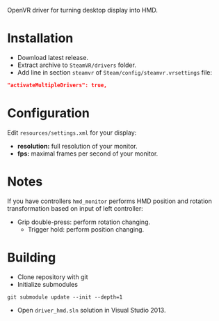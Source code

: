 OpenVR driver for turning desktop display into HMD.

# Installation
* Download latest release.
* Extract archive to `SteamVR/drivers` folder.
* Add line in section `steamvr` of `Steam/config/steamvr.vrsettings` file:
```JSON
"activateMultipleDrivers": true,
```

# Configuration
Edit `resources/settings.xml` for your display:
* **resolution:** full resolution of your monitor.
* **fps:** maximal frames per second of your monitor.

# Notes
If you have controllers `hmd_monitor` performs HMD position and rotation transformation based on input of left controller:
* Grip double-press: perform rotation changing.
  * Trigger hold: perform position changing.
  
# Building
* Clone repository with git
* Initialize submodules
```
git submodule update --init --depth=1
```
* Open `driver_hmd.sln` solution in Visual Studio 2013.
